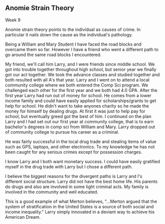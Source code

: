 Anomie Strain Theory
--------------------
Week 9

Anomie strain theory points to the individual as causes of crime. In
particular it nails down the cause as the individual's pathology.

Being a William and Mary Student I have faced the road blocks and
overcame them so far. However I have a friend who went a different path
to go around the same road blocks I encountered.

My friend, we'll call him Larry, and I were friends since middle school.
We got into trouble together throughout high school, but senior year we
finally got our act together. We took the advance classes and studied
together and both resulted with all A's that year. Larry and I went on
to attend a local community college where we both entered the Comp Sci
program. We challenged each other for the first year and we both had 4.0
GPA. After the first year Larry had run out of money for school. He
comes from a lower income family and could have easily applied for
scholarships/grants to get help for school. He didn't want to take
anyones charity so he made the money for himself by dealing drugs. At
first it was just to help pay for school, but eventually greed got the
best of him. I continued on the plan Larry and I had set out our first
year at community college, that is to earn bachelor's degrees in comp
sci from William and Mary. Larry dropped out of community college to
pursue his career as a criminal.

He was fairly successful in the local drug trade and stealing items of
value such as GPS, laptops, and other electronics. To my knowledge he
has not been caught for any serious crimes except for possession
charges. 

I know Larry and I both want monetary success. I could have easily
gratified myself in the drug trade with Larry but I chose a different
path.

I believe the biggest reasons for the divergent paths is Larry and I's
different social structure. Larry did not have the best home life. His
parents do drugs and also are involved in some light criminal acts. My family is
involved in the community and well educated.

This is a good example of what Merton believes, "...Merton argued that the 
system of stratification in the United States is  a source of both social
and income inequality." Larry simply innovated in a deviant way to
achieve his American Dream.
